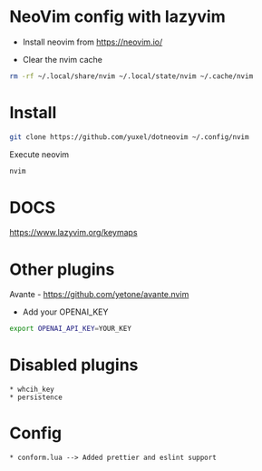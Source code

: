 # NeoVim config with lazyvim

* Install neovim from https://neovim.io/

* Clear the nvim cache

```bash 
rm -rf ~/.local/share/nvim ~/.local/state/nvim ~/.cache/nvim
```

# Install

```bash
git clone https://github.com/yuxel/dotneovim ~/.config/nvim
```

Execute neovim

```bash
nvim
```

# DOCS

https://www.lazyvim.org/keymaps


# Other plugins

Avante - https://github.com/yetone/avante.nvim  
 * Add your OPENAI_KEY  

```bash
export OPENAI_API_KEY=YOUR_KEY
```

# Disabled plugins

    * whcih_key
    * persistence

# Config

    * conform.lua --> Added prettier and eslint support

